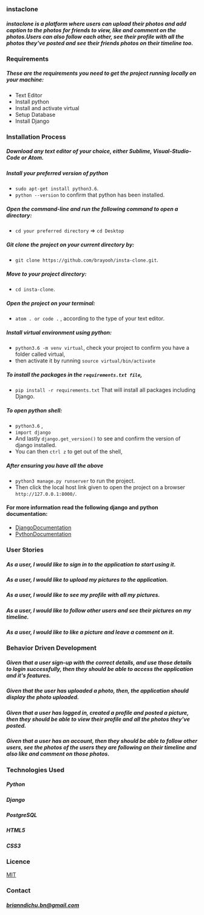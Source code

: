 
### instaclone
##### instaclone is a platform where users can upload  their photos and add caption to the photos for friends  to view, like and comment on the photos.Users can also follow each other, see their profile with all the photos they've posted and see their friends photos on their timeline too.


### Requirements
##### These are the requirements you need to get the project running locally on your machine:
  - Text Editor
  - Install python
  - Install and activate virtual
  - Setup Database
  - Install Django


### Installation Process
##### Download any text editor of your choice, either Sublime, Visual-Studio-Code or Atom.
##### Install your preferred version of python
  - ```sudo apt-get install python3.6```.
  - ```python --version``` to confirm that python has been installed.
##### Open the command-line and run the following command to open a directory:
  - ```cd your preferred directory``` => ```cd Desktop```
##### Git clone the project on your current directory by:
  - ```git clone https://github.com/brayooh/insta-clone.git```.
##### Move to your project directory:
- ```cd insta-clone```.
##### Open the project on your terminal:
  - ```atom . or code .``` , according to the type of your text editor.
##### Install virtual environment using python:
  - ```python3.6 -m venv virtual```, check your project to confirm you have a folder called virtual,
  - then activate it by running ```source virtual/bin/activate```
##### To install the packages in the ```requirements.txt file```,
  - ```pip install -r requirements.txt```  That will install all packages including Django.
##### To open python shell:
  - ```python3.6``` ,
  - ```import django```
  - And lastly ```django.get_version()``` to see and confirm the version of django installed.
  - You can then ```ctrl z``` to get out of the shell,
##### After ensuring you have all the above
  - ```python3 manage.py runserver``` to run the project.
  - Then click the local host link given to open the project on a browser ```http://127.0.0.1:8000/```.


#### For more information read the following django and python documentation:
  - [DjangoDocumentation](https://docs.djangoproject.com/en/1.11/intro/install/)
  - [PythonDocumentation](https://www.python.org/doc/)




### User Stories
##### As a user, I would like to sign in to the application to start using it.
##### As a user, I would like to upload my pictures to the application.
##### As a user, I would like to see my profile with all my pictures.
##### As a user, I would like to follow other users and see their pictures on my timeline.
##### As a user, I would like to like a picture and leave a comment on it.



### Behavior Driven Development
##### Given that a user sign-up with the correct details, and use those details to login successfully, then they should be able to access the application and it's features.
##### Given that the user has uploaded a photo, then, the application should display the photo uploaded.
##### Given that a user has logged in, created a profile and posted a picture, then they  should be able to view their profile and all the photos they've posted.
##### Given that a user has an account, then they should be able to follow other users, see the photos of the users they are following on their timeline and also like and comment on those photos.



### Technologies Used
##### Python
##### Django
##### PostgreSQL
##### HTML5
##### CSS3




### Licence
[MIT](LICENSE)


### Contact
##### brianndichu.bn@gmail.com